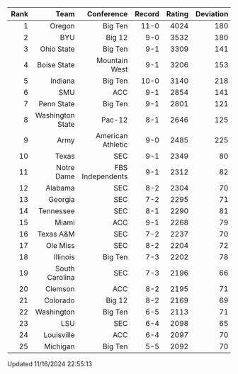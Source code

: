 | Rank  | Team                 | Conference           | Record   | Rating | Deviation |
| ---:  | ---:                 | ---:                 | ---:     | ---:   | ---:      |
| 1     | Oregon               | Big Ten              | 11-0     | 4024   | 180       |
| 2     | BYU                  | Big 12               | 9-0      | 3532   | 180       |
| 3     | Ohio State           | Big Ten              | 9-1      | 3309   | 141       |
| 4     | Boise State          | Mountain West        | 9-1      | 3206   | 153       |
| 5     | Indiana              | Big Ten              | 10-0     | 3140   | 218       |
| 6     | SMU                  | ACC                  | 9-1      | 2854   | 141       |
| 7     | Penn State           | Big Ten              | 9-1      | 2801   | 121       |
| 8     | Washington State     | Pac-12               | 8-1      | 2646   | 125       |
| 9     | Army                 | American Athletic    | 9-0      | 2485   | 225       |
| 10    | Texas                | SEC                  | 9-1      | 2349   | 80        |
| 11    | Notre Dame           | FBS Independents     | 9-1      | 2312   | 82        |
| 12    | Alabama              | SEC                  | 8-2      | 2304   | 70        |
| 13    | Georgia              | SEC                  | 7-2      | 2295   | 71        |
| 14    | Tennessee            | SEC                  | 8-1      | 2290   | 81        |
| 15    | Miami                | ACC                  | 9-1      | 2268   | 79        |
| 16    | Texas A&M            | SEC                  | 7-2      | 2237   | 70        |
| 17    | Ole Miss             | SEC                  | 8-2      | 2204   | 72        |
| 18    | Illinois             | Big Ten              | 7-3      | 2202   | 78        |
| 19    | South Carolina       | SEC                  | 7-3      | 2196   | 66        |
| 20    | Clemson              | ACC                  | 8-2      | 2195   | 71        |
| 21    | Colorado             | Big 12               | 8-2      | 2169   | 69        |
| 22    | Washington           | Big Ten              | 6-5      | 2113   | 71        |
| 23    | LSU                  | SEC                  | 6-4      | 2098   | 65        |
| 24    | Louisville           | ACC                  | 6-4      | 2097   | 70        |
| 25    | Michigan             | Big Ten              | 5-5      | 2092   | 70        |

Updated 11/16/2024 22:55:13
